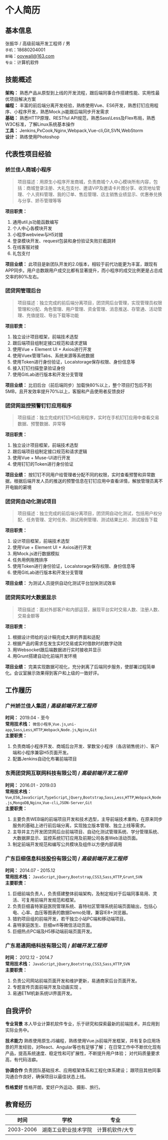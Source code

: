 # 个人简历

## 基本信息
张振华 / 高级前端开发工程师  / 男  
`手机`：18680204001  
`邮箱`：oovwall@163.com  
`专业`：计算机软件

## 技能概述
**架构：** 熟悉产品从原型到上线的开发流程，跟后端同事合作搭建性能、实用性最优项目解决方案  
**编程：** 丰富的前后端分离开发经验，熟练使用Vue、ES6开发，熟悉钉钉应用程序、小程序开发，熟悉Mock.js能跟后端同步开发需求  
**基础：** 熟悉HTTP原理、RESTful API规范，熟悉Sass\Less及Flex布局，熟悉W3C标准，了解Linux系统基本操作  
**工具：** Jenkins,PxCook,Nginx,Webpack,Vue-cli,Git,SVN,WebStorm  
**设计：** 熟练使用Photoshop

## 代表性项目经验
### 娇兰佳人商城小程序
> 项目描述：用原生小程序开发商城，负责商城个人中心模块所有内容，包括：商城登录注册、大礼包支付、邀请VIP及邀请卡片图分享、收货地址管理、个人资料管理、我的订单、售后管理、店主销售业绩显示、优惠券兑换与分享、娇币管理等等

**项目职责：**
1. 通用util.js功能函数编写
1. 个人中心各模块开发
1. 小程序webview与H5对接
1. 登录模块开发、request包装和身份验证失败拦截跳转
1. 在线客服对接
1. 礼包支付

**项目业绩：**
此项目是新团队开发的2.0版本，相较于前代功能更为丰富，跟现有APP同步。用户总数跟用户成交比都有显著提升，而小程序的成交比例更是占总成交率的80%左右。

### 团贷网管理后台
> 项目描述：独立完成的前后端分离项目，团贷网后台管理，实现管理员权限管理和分配、角色管理、用户管理、资金管理、消息推送、存管通、活动管理、充值提现、导出下载等功能

**项目职责：**
1. 独立设计项目框架，前端技术选型
1. 跟后端项目组制定接口规范和请求逻辑
1. 使用Vue + Element UI + Axios进行开发
1. 使用Vuex管理Tabs、系统来源等系统数据
1. 使用Token进行身份验证，Localstorage保存权限、身份信息等
1. 接入钉钉扫描登录验证身份
1. 使用GitLab进行版本和开发分支管理

**项目业绩：**
比旧后台（前后端同步）加载快80%以上，整个项目打包后不到5MB，且开发效率提升70%以上，客服和产品使用者反馈良好

### 团贷网监控预警钉钉应用程序
> 项目描述：独立完成的钉钉H5应用程序，实时在手机钉钉应用中查看交易数据、预警数据、异常等

**项目职责：**
1. 独立设计项目框架，前端技术选型
1. 跟后端项目组制定接口规范和请求逻辑
1. 使用Vue + Muse-UI进行开发
1. 使用钉钉的Token进行身份验证

**项目业绩：**
按钉钉不同用户给管理者分配不同的权限，实时查看预警和异常数据，根据后端开发人员的推送的预警信息在钉钉应用中查看详情，解放管理员离不开电脑的窘境

### 团贷网自动化测试项目
> 项目描述：独立完成的前后端分离项目，团贷网自动化测试，包括用户权分配、任务管理、定时任务、测试用例管理、测试结果比对、测试报告下载

**项目职责：**
1. 设计项目框架，前端技术选型
1. 使用Vue + Element UI + Axios进行开发
1. 用Mock.js进行数据模拟
1. 任务用例拖拽排序
1. 使用Token进行身份验证，Localstorage保存权限、身份信息等
1. 使用GitLab进行版本和开发分支管理

**项目业绩：**
为测试人员提供自动化测试平台加快测试效率

### 团贷网实时大数据显示
> 项目描述：面对外部客户和内部运营，展现平台实时交易人数、注册人数、交易金额等

**项目职责：**
1. 根据设计师给的设计稿完成大屏的界面和适配
1. 根据产品的需求在发生实时交易或实时借款时的数字动效
1. 用Websocket跟后端数据进行实时接收并显示
1. 用Grunt搭建自动化前端开发环境

**项目业绩：**
完美实现数据可视化，充分剥离了后端同步服务，使部署过程简单化。会议室展示效果得到客户和上级的一致好评。

## 工作履历
### 广州娇兰佳人集团 / *高级前端开发工程师*
**时间：** 2019.04 - 至今  
**常用技术栈：** `微信小程序`,`Vue.js`,`uni-app`,`Sass`,`Less`,`HTTP`,`Webpack`,`Node.js`,`Nginx`,`Git`  
**主要职责：**  
1. 负责商城小程序开发、商城后台开发、掌数宝小程序（各店销售统计）、客户端和小程序兼容H5页面开发。
1. 配置Jenkins自动化布署前端项目

### 东莞团贷网互联网科技有限公司 / *高级前端开发工程师*
**时间：** 2016.01 - 2019.03  
**常用技术栈：** `Vue`,`ES6`,`JavaScript`,`TypeScript`,`jQuery`,`Bootstrap`,`Sass`,`Less`,`HTTP`,`Webpack`,`Node.js`,`MongoDB`,`Nginx`,`Vue-cli`,`JSON-Server`,`Git`  
**主要职责：**  
1. 主要负责WEB端的前端项目开发和技术选型，主导前端技术重构，在原来同步服务的基础上进行前后端分离，实现独立版本管理、独立上线等需求。
1. 主导并主力开发团贷网后台前端项目、自动化测试管理系统、学分管理系统、大数据屏显示、监控系统钉钉应用及前期公司各类Web活动页面。
1. 制定前端开发规范和编写公共模块及组件以方便内部调用

### 广东巨细信息科技股份有限公司 / *高级前端开发工程师*
**时间：** 2014.07 - 2015.12  
**常用技术栈：** `JavaScript`,`jQuery`,`Bootstrap`,`CSS3`,`Sass`,`HTTP`,`Grunt`,`SVN`  
**主要职责：**  
1. 巨细前端负责人，负责搭建整体前端架构，及制定相对于后端同事易用、灵活、可复用前端开发规范和框架。
1. 负责巨细喜特家庭医院管理系统、喜特社区管理系统前端页面输出，包括心电、心率、血压等图表的数据Demo处理，兼容IE8+浏览器。
1. 猎豹项目组的前端开发，若干独立小站PC端和移动端项目。
1. 喜特家庭医生、巨细wifi等微信活动页面。
1. 巨细热点PC端及H5移动端前端页面开发。

### 广东易通网络科技有限公司 / *前端开发工程师*
**时间：** 2012.12 - 2014.7  
**常用技术栈：** `JavaScript`,`jQuery`,`Bootstrap`,`CSS3`,`Sass`,`HTTP`,`SVN`  
**主要职责：**  
1. 负责公司网站前端页面开发和维护更新，易通商家后台页面开发。
1. 专题宣传页面前端开发及动画实现 。
1. 易通ETM机新系统UI界面开发。


## 自我评价
**专业背景**
本人毕业计算机软件专业，乐于研究和探索最新的前端技术，并应用到实际业务中。

**技术能力**
熟练使用原生JS编程，熟练使用Vue.js前端开发框架，并有复杂应用场景的开发经验，对React、Angular等也有足够了解；
在日常工作中不断优化现有产品，提高系统速度、稳定性和可扩展性，不断提升用户体验；
对代码质量要求高，有代码洁癖。

**协调合作**
负责团队基础技术、应用框架体系和工程化体系建设；
跟项目其他同事沟通合作良好，确保项目以最佳状态上线。

**性格爱好**
性格开朗，爱好户外运动、摄影、旅行。

## 教育经历
| 时间 | 学校 | 专业 |
| ---- | ---- | ---- |
| 2003-2006 | 湖南工业职业技术学院 | 计算机软件/大专 |
